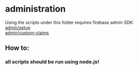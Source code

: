 # administration

Using the scripts under this folder requires firebase admin SDK:  
[admin/setup](https://firebase.google.com/docs/admin/setup)  
[admin/custom-claims](https://firebase.google.com/docs/auth/admin/custom-claims)

## How to:

### all scripts should be run using node.js!
